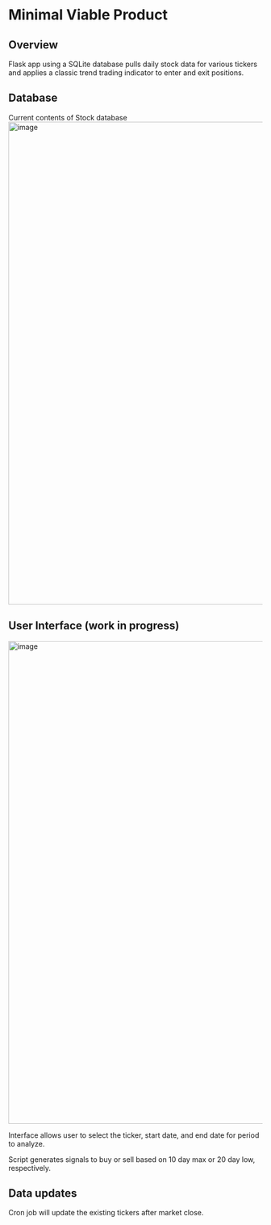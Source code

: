 # Minimal Viable Product

## Overview

Flask app using a SQLite database pulls daily stock data for various tickers and applies a classic trend trading indicator to enter and exit positions. 

## Database

Current contents of Stock database
<img width="956" alt="image" src="https://user-images.githubusercontent.com/11722304/145901102-9099dcd8-977d-4523-918a-592c866e30a1.png">

## User Interface (work in progress)

<img width="956" alt="image" src="https://user-images.githubusercontent.com/11722304/145901354-85d353e6-c116-44e0-8ae0-22d7a0470b32.png">

Interface allows user to select the ticker, start date, and end date for period to analyze. 

Script generates signals to buy or sell based on 10 day max or 20 day low, respectively. 

## Data updates

Cron job will update the existing tickers after market close. 




